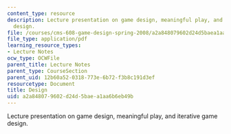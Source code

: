 ```yaml
---
content_type: resource
description: Lecture presentation on game design, meaningful play, and iterative game
  design.
file: /courses/cms-608-game-design-spring-2008/a2a848079602d24d5baea1aa6b6eb49b_MITCMS_608s08_lec02.pdf
file_type: application/pdf
learning_resource_types:
- Lecture Notes
ocw_type: OCWFile
parent_title: Lecture Notes
parent_type: CourseSection
parent_uid: 12b60a52-0318-773e-6b72-f3b8c191d3ef
resourcetype: Document
title: Design
uid: a2a84807-9602-d24d-5bae-a1aa6b6eb49b
---
```

Lecture presentation on game design, meaningful play, and iterative game design.

